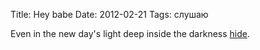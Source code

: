 Title: Hey babe
Date: 2012-02-21
Tags: слушаю

<div class="text">Even in the new day's light deep inside the darkness <a href="http://www.magnificentruin.com/post/17823859174/the-youngbloods-hey-babe">hide</a>.</div>